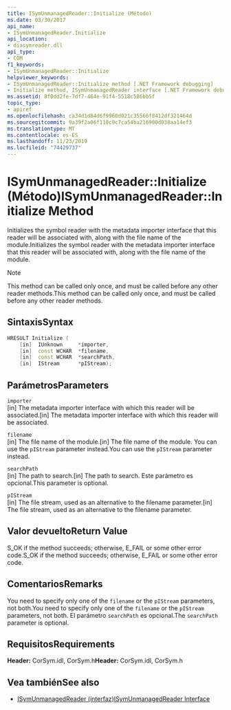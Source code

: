```yaml
---
title: ISymUnmanagedReader::Initialize (Método)
ms.date: 03/30/2017
api_name:
- ISymUnmanagedReader.Initialize
api_location:
- diasymreader.dll
api_type:
- COM
f1_keywords:
- ISymUnmanagedReader::Initialize
helpviewer_keywords:
- ISymUnmanagedReader::Initialize method [.NET Framework debugging]
- Initialize method, ISymUnmanagedReader interface [.NET Framework debugging]
ms.assetid: 8f0dd2fe-7df7-464e-91f4-5518c586bb5f
topic_type:
- apiref
ms.openlocfilehash: ca34d1d84d6f9960d021c35566f8412df321464d
ms.sourcegitcommit: 9a39f2a06f110c9c7ca54ba216900d038aa14ef3
ms.translationtype: MT
ms.contentlocale: es-ES
ms.lasthandoff: 11/23/2019
ms.locfileid: "74429737"
---
```

# <a name="isymunmanagedreaderinitialize-method"></a><span data-ttu-id="86944-102">ISymUnmanagedReader::Initialize (Método)</span><span class="sxs-lookup"><span data-stu-id="86944-102">ISymUnmanagedReader::Initialize Method</span></span>
<span data-ttu-id="86944-103">Initializes the symbol reader with the metadata importer interface that this reader will be associated with, along with the file name of the module.</span><span class="sxs-lookup"><span data-stu-id="86944-103">Initializes the symbol reader with the metadata importer interface that this reader will be associated with, along with the file name of the module.</span></span>  
  
> [!NOTE]
> <span data-ttu-id="86944-104">This method can be called only once, and must be called before any other reader methods.</span><span class="sxs-lookup"><span data-stu-id="86944-104">This method can be called only once, and must be called before any other reader methods.</span></span>  
  
## <a name="syntax"></a><span data-ttu-id="86944-105">Sintaxis</span><span class="sxs-lookup"><span data-stu-id="86944-105">Syntax</span></span>  
  
```cpp  
HRESULT Initialize (  
    [in]  IUnknown     *importer,  
    [in]  const WCHAR  *filename,  
    [in]  const WCHAR  *searchPath,  
    [in]  IStream      *pIStream);  
```  
  
## <a name="parameters"></a><span data-ttu-id="86944-106">Parámetros</span><span class="sxs-lookup"><span data-stu-id="86944-106">Parameters</span></span>  
 `importer`  
 <span data-ttu-id="86944-107">[in] The metadata importer interface with which this reader will be associated.</span><span class="sxs-lookup"><span data-stu-id="86944-107">[in] The metadata importer interface with which this reader will be associated.</span></span>  
  
 `filename`  
 <span data-ttu-id="86944-108">[in] The file name of the module.</span><span class="sxs-lookup"><span data-stu-id="86944-108">[in] The file name of the module.</span></span> <span data-ttu-id="86944-109">You can use the `pIStream` parameter instead.</span><span class="sxs-lookup"><span data-stu-id="86944-109">You can use the `pIStream` parameter instead.</span></span>  
  
 `searchPath`  
 <span data-ttu-id="86944-110">[in] The path to search.</span><span class="sxs-lookup"><span data-stu-id="86944-110">[in] The path to search.</span></span> <span data-ttu-id="86944-111">Este parámetro es opcional.</span><span class="sxs-lookup"><span data-stu-id="86944-111">This parameter is optional.</span></span>  
  
 `pIStream`  
 <span data-ttu-id="86944-112">[in] The file stream, used as an alternative to the filename parameter.</span><span class="sxs-lookup"><span data-stu-id="86944-112">[in] The file stream, used as an alternative to the filename parameter.</span></span>  
  
## <a name="return-value"></a><span data-ttu-id="86944-113">Valor devuelto</span><span class="sxs-lookup"><span data-stu-id="86944-113">Return Value</span></span>  
 <span data-ttu-id="86944-114">S_OK if the method succeeds; otherwise, E_FAIL or some other error code.</span><span class="sxs-lookup"><span data-stu-id="86944-114">S_OK if the method succeeds; otherwise, E_FAIL or some other error code.</span></span>  
  
## <a name="remarks"></a><span data-ttu-id="86944-115">Comentarios</span><span class="sxs-lookup"><span data-stu-id="86944-115">Remarks</span></span>  
 <span data-ttu-id="86944-116">You need to specify only one of the `filename` or the `pIStream` parameters, not both.</span><span class="sxs-lookup"><span data-stu-id="86944-116">You need to specify only one of the `filename` or the `pIStream` parameters, not both.</span></span> <span data-ttu-id="86944-117">El parámetro `searchPath` es opcional.</span><span class="sxs-lookup"><span data-stu-id="86944-117">The `searchPath` parameter is optional.</span></span>  
  
## <a name="requirements"></a><span data-ttu-id="86944-118">Requisitos</span><span class="sxs-lookup"><span data-stu-id="86944-118">Requirements</span></span>  
 <span data-ttu-id="86944-119">**Header:** CorSym.idl, CorSym.h</span><span class="sxs-lookup"><span data-stu-id="86944-119">**Header:** CorSym.idl, CorSym.h</span></span>  
  
## <a name="see-also"></a><span data-ttu-id="86944-120">Vea también</span><span class="sxs-lookup"><span data-stu-id="86944-120">See also</span></span>

- [<span data-ttu-id="86944-121">ISymUnmanagedReader (interfaz)</span><span class="sxs-lookup"><span data-stu-id="86944-121">ISymUnmanagedReader Interface</span></span>](../../../../docs/framework/unmanaged-api/diagnostics/isymunmanagedreader-interface.md)
